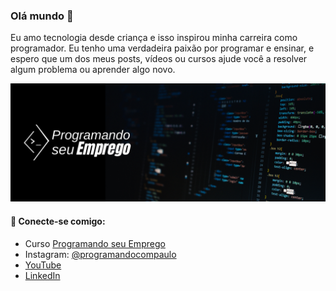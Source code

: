<h3>Olá mundo 👋</h3>
<p>Eu amo tecnologia desde criança e isso inspirou minha carreira como programador. Eu tenho uma verdadeira paixão por
    programar e ensinar, e espero que um dos meus posts, vídeos ou cursos ajude você a resolver algum problema ou
    aprender algo novo.
</p>
<img src="https://github.com/paulomulotto/paulomulotto/blob/main/Banner%20Programando%20seu%20Emprego.png" alt="Banner Programando seu Emprego"/>

<h4>🤝 Conecte-se comigo:</h4>

- Curso <a href="https://paginavendas.programandoseuemprego.com.br/">Programando seu Emprego</a>
- Instagram: <a href="https://www.instagram.com/programandocompaulo/">@programandocompaulo</a>
- <a href="https://www.youtube.com/channel/UChaxb4gkwfLf5Y3K4kZcTgA">YouTube</a>
- <a href="https://www.linkedin.com/in/paulo-mulotto/">LinkedIn</a>

<!---
paulomulotto/paulomulotto is a ✨ special ✨ repository because its `README.md` (this file) appears on your GitHub profile.
You can click the Preview link to take a look at your changes.
--->
